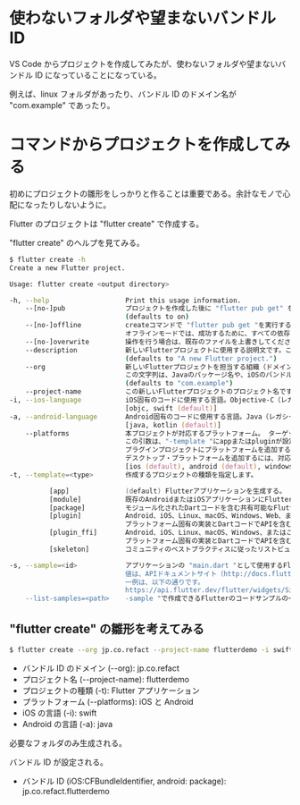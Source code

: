 # 使わないフォルダや望まないバンドル ID

VS Code からプロジェクトを作成してみたが、使わないフォルダや望まないバンドル ID になっていることになっている。

例えば、linux フォルダがあったり、バンドル ID のドメイン名が "com.example" であったり。

# コマンドからプロジェクトを作成してみる

初めにプロジェクトの雛形をしっかりと作ることは重要である。余計なモノで心配になったりしないように。

Flutter のプロジェクトは "flutter create" で作成する。

"flutter create" のヘルプを見てみる。

```zsh
$ flutter create -h
Create a new Flutter project.

Usage: flutter create <output directory>

-h, --help                   Print this usage information.
    --[no-]pub               プロジェクトを作成した後に "flutter pub get" を実行するかどうか。
                             (defaults to on)
    --[no-]offline           createコマンドで "flutter pub get "を実行する際に、オフラインモードで実行するかどうかを示す。
                             オフラインモードでは、成功するために、すべての依存関係がパブキャッシュですでに利用可能であることが必要です。
    --[no-]overwrite         操作を行う場合は、既存のファイルを上書きしてください。
    --description            新しいFlutterプロジェクトに使用する説明文です。この文字列は pubspec.yaml ファイルで終わります。
                             (defaults to "A new Flutter project.")
    --org                    新しいFlutterプロジェクトを担当する組織（ドメイン名の逆記法）。
                             この文字列は、Javaのパッケージ名や、iOSのバンドル識別子のプレフィックスとして使用されます。
                             (defaults to "com.example")
    --project-name           この新しいFlutterプロジェクトのプロジェクト名です。これは有効な dart パッケージ名である必要があります。
-i, --ios-language           iOS固有のコードに使用する言語。Objective-C（レガシー）またはSwift（推奨）のどちらかです。
                             [objc, swift (default)]
-a, --android-language       Android固有のコードに使用する言語。Java（レガシー）またはKotlin（推奨）のいずれかを使用します。
                             [java, kotlin (default)]
    --platforms              本プロジェクトが対応するプラットフォーム。 ターゲットプロジェクトにプラットフォームフォルダ（例：android/）が生成されます。
                             この引数は、"-template "にappまたはpluginが設定されているときのみ有効です。
                             プラグインプロジェクトにプラットフォームを追加する場合 プロジェクトにプラットフォームを追加すると、pubspec.yaml が要求されたプラットフォームで更新されます。
                             デスクトップ・プラットフォームを追加するには、対応するデスクトップ・コンフィグ設定を有効にする必要があります。
                             [ios (default), android (default), windows (default), linux (default), macos (default), web (default)]
-t, --template=<type>        作成するプロジェクトの種類を指定します。

          [app]              (default) Flutterアプリケーションを生成する。
          [module]           既存のAndroidまたはiOSアプリケーションにFlutterモジュールを追加するためのプロジェクトを生成します。
          [package]          モジュール化されたDartコードを含む共有可能なFlutterプロジェクトを生成します。
          [plugin]           Android、iOS、Linux、macOS、Windows、Web、またはこれらの任意の組み合わせのためのメソッドチャネルを介して
                             プラットフォーム固有の実装とDartコードでAPIを含む共有可能なFlutterプロジェクトを生成します。
          [plugin_ffi]       Android、iOS、Linux、macOS、Windows、またはこれらの組み合わせのためのdart:ffiによる
                             プラットフォーム固有の実装とDartコードでAPIを含む共有可能なFlutterプロジェクトを生成します。
          [skeleton]         コミュニティのベストプラクティスに従ったリストビュー/詳細ビューFlutterアプリケーションを生成する。

-s, --sample=<id>            アプリケーションの "main.dart "として使用するFlutterコードサンプルを指定します。 -template=app "を意味する。
                             値は、APIドキュメントサイト（http://docs.flutter.dev/）にある希望するサンプルのサンプルIDである必要があります。
                             一例は、以下の通りです。
                             https://api.flutter.dev/flutter/widgets/SingleChildScrollView-class.html
    --list-samples=<path>    -sample "で作成できるFlutterのコードサンプルの一覧のJSON出力ファイルを指定します。

```

## "flutter create" の雛形を考えてみる

```zsh
$ flutter create --org jp.co.refact --project-name flutterdemo -i swift -a java --platforms ios,android -t app flutter_demo
```

- バンドル ID のドメイン (--org): jp.co.refact
- プロジェクト名 (--project-name): flutterdemo
- プロジェクトの種類 (-t): Flutter アプリケーション
- プラットフォーム (--platforms): iOS と Android
- iOS の言語 (-i): swift
- Android の言語 (-a): java

必要なフォルダのみ生成される。

バンドル ID が設定される。

- バンドル ID (iOS:CFBundleIdentifier, android: package): jp.co.refact.flutterdemo
